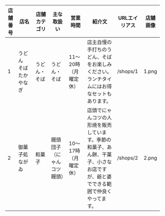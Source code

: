 |店舗番号|店名|店舗カテゴリ|主な取扱い|営業時間|紹介文|URLエイリアス|店舗画像|
| --- | --- | --- | --- | --- | --- | --- | --- |
|1|うどん　そば　たかやなぎ|うどん・そば|うどん・そば|11〜20時（月曜定休）|店主自慢の手打ちのうどん、そばをお楽しみください。ランチタイムにはお得なセットもあります。|/shops/1|1.png|
|2|御菓子処　ながゐ|和菓子|饅頭　団子（にゃんコツ饅頭）|10〜17時（月曜定休）|店頭でにゃんコツの人形焼を販売しています。季節の和菓子、あん餅、干菓子、小さなお店ですが、爺と婆でできる範囲で仲良くやってます。|/shops/2|2.png|
